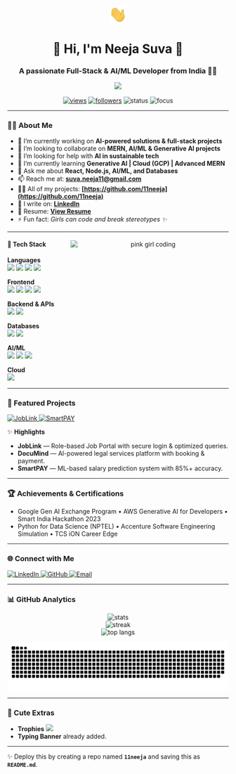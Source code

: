 <!-- Profile Header -->
<div align="center">

  <!-- Cute waving hand GIF -->
  <img src="https://raw.githubusercontent.com/ABSphreak/ABSphreak/master/gifs/Hi.gif" width="40px" alt="hi" />

  <h1>🌸 Hi, I'm <strong>Neeja Suva</strong> 🌸</h1>
  <h3>A passionate Full-Stack & AI/ML Developer from India 💖🚀</h3>

  <!-- Typing SVG -->
  <img src="https://readme-typing-svg.herokuapp.com?duration=3500&pause=800&center=true&vCenter=true&width=600&color=FF69B4&lines=Full-Stack+Developer+%7C+MERN+%7C+React;AI%2FML+%7C+Generative+AI+%7C+Cloud;Girl+in+Tech+%7C+Always+Learning+%F0%9F%92%9C" />

  <!-- Badges row -->
  <p>
    <a href="https://github.com/11neeja"><img src="https://komarev.com/ghpvc/?username=11neeja&label=Profile%20views&color=ff69b4&style=flat" alt="views" /></a>
    <a href="https://github.com/11neeja?tab=followers"><img src="https://img.shields.io/github/followers/11neeja?label=Followers&style=flat&color=ff69b4" alt="followers" /></a>
    <img src="https://img.shields.io/badge/Status-Open%20to%20Collaborate-ff69b4" alt="status" />
    <img src="https://img.shields.io/badge/Focus-AI%20%26%20Full--Stack-pink" alt="focus" />
  </p>
</div>

---

### 👩‍💻 About Me  

* 🔭 I’m currently working on **AI-powered solutions & full-stack projects**  
* 👯 I’m looking to collaborate on **MERN, AI/ML & Generative AI projects**  
* 🤝 I’m looking for help with **AI in sustainable tech**  
* 🌱 I’m currently learning **Generative AI | Cloud (GCP) | Advanced MERN**  
* 💬 Ask me about **React, Node.js, AI/ML, and Databases**  
* 📫 Reach me at: **[suva.neeja11@gmail.com](mailto:suva.neeja11@gmail.com)**  
* 👩‍💻 All of my projects: **[https://github.com/11neeja](https://github.com/11neeja)**  
* 📝 I write on: **[LinkedIn](https://www.linkedin.com/in/neeja-suva-1212121212121212121/)**  
* 📄 Resume: **[View Resume](https://drive.google.com/file/d/1y8Am2BmetZ-zqXIBFaJi-oYpL2k7whFn/view?usp=sharing)**  
* ⚡ Fun fact: *Girls can code and break stereotypes ✨*  

---

<div align="center">
  <img align="right" alt="pink girl coding" width="360" src="https://i.ibb.co/g6X9tmd/pink-girl-coder.gif" />

  <div align="left">

#### 🌸 Tech Stack  

**Languages**  
<img src="https://img.shields.io/badge/Python-ffb6c1?logo=python&logoColor=white" /> 
<img src="https://img.shields.io/badge/JavaScript-ff69b4?logo=javascript&logoColor=black" /> 
<img src="https://img.shields.io/badge/C%2FC++-ff1493?logo=cplusplus&logoColor=white" /> 
<img src="https://img.shields.io/badge/Java-db7093?logo=openjdk&logoColor=white" />  

**Frontend**  
<img src="https://img.shields.io/badge/React-ff69b4?logo=react&logoColor=white" /> 
<img src="https://img.shields.io/badge/TailwindCSS-ffb6c1?logo=tailwindcss&logoColor=white" /> 
<img src="https://img.shields.io/badge/HTML5-ff1493?logo=html5&logoColor=white" /> 
<img src="https://img.shields.io/badge/CSS3-ff69b4?logo=css3&logoColor=white" />  

**Backend & APIs**  
<img src="https://img.shields.io/badge/Node.js-ff69b4?logo=nodedotjs&logoColor=white" /> 
<img src="https://img.shields.io/badge/Express-ff1493?logo=express&logoColor=white" />  

**Databases**  
<img src="https://img.shields.io/badge/MongoDB-ff69b4?logo=mongodb&logoColor=white" /> 
<img src="https://img.shields.io/badge/Firebase-ffb6c1?logo=firebase&logoColor=black" />  

**AI/ML**  
<img src="https://img.shields.io/badge/TensorFlow-ff69b4?logo=tensorflow&logoColor=white" /> 
<img src="https://img.shields.io/badge/PyTorch-ff1493?logo=pytorch&logoColor=white" /> 
<img src="https://img.shields.io/badge/Scikit--learn-ffb6c1?logo=scikitlearn&logoColor=white" />  

**Cloud**  
<img src="https://img.shields.io/badge/GCP-ff69b4?logo=googlecloud&logoColor=white" />  

  </div>
</div>

---

### 🌟 Featured Projects  

<p align="left">
  <a href="https://github.com/11neeja/JobLink">
    <img src="https://github-readme-stats.vercel.app/api/pin/?username=11neeja&repo=JobLink&theme=radical" alt="JobLink" />
  </a>
  <a href="https://github.com/11neeja/employee-salary-prediction">
    <img src="https://github-readme-stats.vercel.app/api/pin/?username=11neeja&repo=employee-salary-prediction&theme=radical" alt="SmartPAY" />
  </a>
</p>

✨ **Highlights**  

* **JobLink** — Role-based Job Portal with secure login & optimized queries.  
* **DocuMind** — AI-powered legal services platform with booking & payment.  
* **SmartPAY** — ML-based salary prediction system with 85%+ accuracy.  

---

### 🏆 Achievements & Certifications  

* Google Gen AI Exchange Program • AWS Generative AI for Developers • Smart India Hackathon 2023  
* Python for Data Science (NPTEL) • Accenture Software Engineering Simulation • TCS iON Career Edge  

---

### 🌐 Connect with Me  

<p align="left">
  <a href="https://linkedin.com/in/neeja-suva-1212121212121212121" target="_blank">
    <img src="https://img.shields.io/badge/LinkedIn-ff69b4?logo=linkedin&logoColor=white" alt="LinkedIn" />
  </a>
  <a href="https://github.com/11neeja" target="_blank">
    <img src="https://img.shields.io/badge/GitHub-ff1493?logo=github&logoColor=white" alt="GitHub" />
  </a>
  <a href="mailto:suva.neeja11@gmail.com" target="_blank">
    <img src="https://img.shields.io/badge/Email-ffb6c1?logo=gmail&logoColor=white" alt="Email" />
  </a>
</p>

---

### 📊 GitHub Analytics  

<p align="center">
  <img src="https://github-readme-stats.vercel.app/api?username=11neeja&show_icons=true&theme=radical" alt="stats" />
  <br/>
  <img src="https://github-readme-streak-stats.herokuapp.com/?user=11neeja&theme=radical" alt="streak" />
  <br/>
  <img src="https://github-readme-stats.vercel.app/api/top-langs/?username=11neeja&layout=compact&theme=radical" alt="top langs" />
</p>

<!-- Contribution Snake -->
<div align="center">
  <img src="https://raw.githubusercontent.com/platane/snk/output/github-contribution-grid-snake.svg" alt="snake" />
</div>

---

### 🎀 Cute Extras  

* **Trophies** <img src="https://github-profile-trophy.vercel.app/?username=11neeja&theme=juicyfresh&no-frame=true&margin-w=10" />  
* **Typing Banner** already added.  

---
✨ Deploy this by creating a repo named **`11neeja`** and saving this as **`README.md`**.
